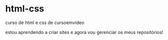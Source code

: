 # html-css
 curso de html e css de cursoemvideo

 estou aprendendo a criar sites e agora vou gerenciar os meus repositórios!
